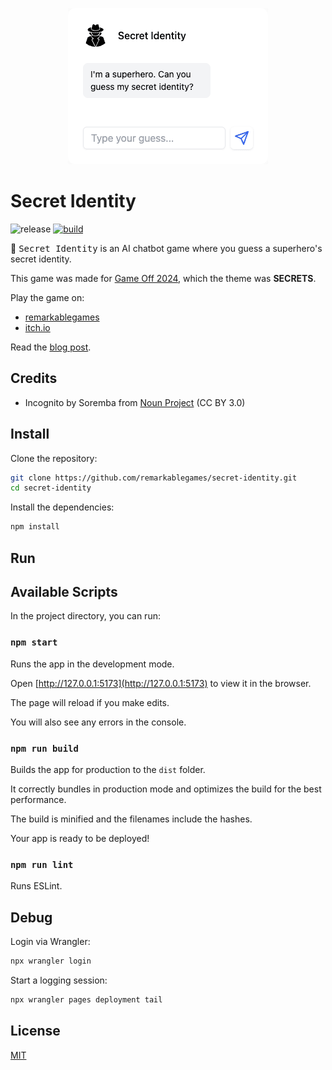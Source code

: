 <p align="center">
  <img src="https://github.com/remarkablegames/secret-identity/blob/master/public/cover.png?raw=true" alt="Secret Identity">
</p>

# Secret Identity

![release](https://img.shields.io/github/v/release/remarkablegames/secret-identity)
[![build](https://github.com/remarkablegames/secret-identity/actions/workflows/build.yml/badge.svg)](https://github.com/remarkablegames/secret-identity/actions/workflows/build.yml)

🦸 <kbd>Secret Identity</kbd> is an AI chatbot game where you guess a superhero's secret identity.

This game was made for [Game Off 2024](https://itch.io/jam/game-off-2024), which the theme was **SECRETS**.

Play the game on:

- [remarkablegames](https://remarkablegames.org/secret-identity/)
- [itch.io](https://remarkablegames.itch.io/secret-identity)

Read the [blog post](https://remarkablegames.org/posts/secret-identity/).

## Credits

- Incognito by Soremba from [Noun Project](https://thenounproject.com/icon/incognito-3847037/) (CC BY 3.0)

## Install

Clone the repository:

```sh
git clone https://github.com/remarkablegames/secret-identity.git
cd secret-identity
```

Install the dependencies:

```sh
npm install
```

## Run

## Available Scripts

In the project directory, you can run:

### `npm start`

Runs the app in the development mode.

Open [http://127.0.0.1:5173](http://127.0.0.1:5173) to view it in the browser.

The page will reload if you make edits.

You will also see any errors in the console.

### `npm run build`

Builds the app for production to the `dist` folder.

It correctly bundles in production mode and optimizes the build for the best performance.

The build is minified and the filenames include the hashes.

Your app is ready to be deployed!

### `npm run lint`

Runs ESLint.

## Debug

Login via Wrangler:

```sh
npx wrangler login
```

Start a logging session:

```sh
npx wrangler pages deployment tail
```

## License

[MIT](LICENSE)
